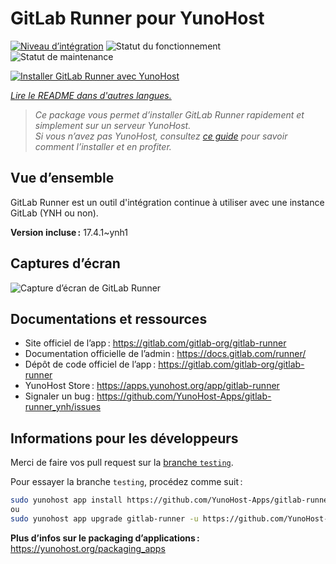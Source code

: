 <!--
Nota bene : ce README est automatiquement généré par <https://github.com/YunoHost/apps/tree/master/tools/readme_generator>
Il NE doit PAS être modifié à la main.
-->

# GitLab Runner pour YunoHost

[![Niveau d’intégration](https://dash.yunohost.org/integration/gitlab-runner.svg)](https://ci-apps.yunohost.org/ci/apps/gitlab-runner/) ![Statut du fonctionnement](https://ci-apps.yunohost.org/ci/badges/gitlab-runner.status.svg) ![Statut de maintenance](https://ci-apps.yunohost.org/ci/badges/gitlab-runner.maintain.svg)

[![Installer GitLab Runner avec YunoHost](https://install-app.yunohost.org/install-with-yunohost.svg)](https://install-app.yunohost.org/?app=gitlab-runner)

*[Lire le README dans d'autres langues.](./ALL_README.md)*

> *Ce package vous permet d’installer GitLab Runner rapidement et simplement sur un serveur YunoHost.*  
> *Si vous n’avez pas YunoHost, consultez [ce guide](https://yunohost.org/install) pour savoir comment l’installer et en profiter.*

## Vue d’ensemble

GitLab Runner est un outil d'intégration continue à utiliser avec une instance GitLab (YNH ou non).


**Version incluse :** 17.4.1~ynh1

## Captures d’écran

![Capture d’écran de GitLab Runner](./doc/screenshots/ci-cd-test-deploy-illustration_2x.png)

## Documentations et ressources

- Site officiel de l’app : <https://gitlab.com/gitlab-org/gitlab-runner>
- Documentation officielle de l’admin : <https://docs.gitlab.com/runner/>
- Dépôt de code officiel de l’app : <https://gitlab.com/gitlab-org/gitlab-runner>
- YunoHost Store : <https://apps.yunohost.org/app/gitlab-runner>
- Signaler un bug : <https://github.com/YunoHost-Apps/gitlab-runner_ynh/issues>

## Informations pour les développeurs

Merci de faire vos pull request sur la [branche `testing`](https://github.com/YunoHost-Apps/gitlab-runner_ynh/tree/testing).

Pour essayer la branche `testing`, procédez comme suit :

```bash
sudo yunohost app install https://github.com/YunoHost-Apps/gitlab-runner_ynh/tree/testing --debug
ou
sudo yunohost app upgrade gitlab-runner -u https://github.com/YunoHost-Apps/gitlab-runner_ynh/tree/testing --debug
```

**Plus d’infos sur le packaging d’applications :** <https://yunohost.org/packaging_apps>
